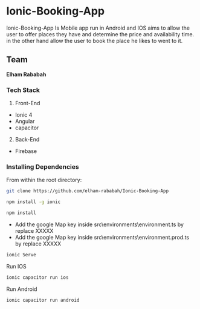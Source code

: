 # Ionic-Booking-App

Ionic-Booking-App Is Mobile app run in Android and IOS aims to allow the user to offer places they have and determine the price and availability time. in the other hand allow the user to book the place he likes to went to it.

## Team

**Elham Rababah**

### Tech Stack

1. Front-End

- Ionic 4
- Angular
- capacitor

2. Back-End

- Firebase

### Installing Dependencies

From within the root directory:

```sh
git clone https://github.com/elham-rababah/Ionic-Booking-App
```

```sh
npm install -g ionic
```

```sh
npm install
```

- Add the google Map key inside src\environments\environment.ts by replace XXXXX
- Add the google Map key inside src\environments\environment.prod.ts by replace XXXXX

```sh
ionic Serve
```

Run IOS

```sh
ionic capacitor run ios
```

Run Android

```sh
ionic capacitor run android
```
